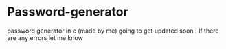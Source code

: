 # Password-generator
password generator in c (made by me)
going to get updated soon ! If there are any errors let me know
